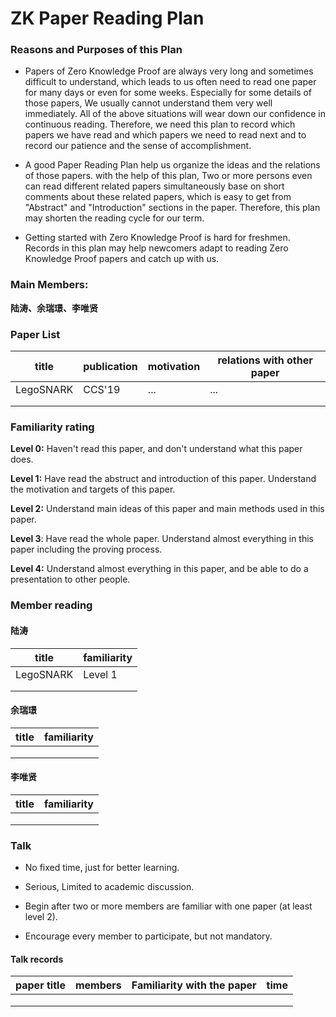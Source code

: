 # ZK Paper Reading Plan

### Reasons and Purposes of this Plan

- Papers of Zero Knowledge Proof are always very long and sometimes difficult to understand, which leads to us often need to read one paper for many days or even for some weeks. Especially for some details of those papers, We usually cannot understand them very well immediately.  All of the above situations will wear down our confidence in continuous reading. Therefore, we need this plan to record which papers we have read and which papers we need to read next and to record our patience and the sense of accomplishment.

  

- A good Paper Reading Plan help us organize the ideas and the relations of those papers. with the help of this plan, Two or more persons even can read different related papers simultaneously base on short comments about these related papers, which is easy to get from "Abstract" and "Introduction" sections in the paper. Therefore, this plan may shorten the reading cycle for our term.

  

- Getting started with Zero Knowledge Proof is hard for freshmen. Records in this plan may help newcomers adapt to reading Zero Knowledge Proof papers and catch up with us.

### Main Members:

**陆涛、余瑞璟、李唯贤**

### Paper List

| title     | publication | motivation | relations with other paper |
| --------- | ----------- | ---------- | -------------------------- |
| LegoSNARK | CCS'19      | ...        | ...                        |
|           |             |            |                            |
|           |             |            |                            |


### Familiarity rating

**Level 0:** Haven't read this paper, and don't understand what this paper does.

**Level 1:** Have read the abstruct and introduction of this paper. Understand the motivation and targets of this paper.

**Level 2:** Understand main ideas of this paper and main methods used in this paper.

**Level 3**: Have read the whole paper. Understand almost everything in this paper including the proving process.

**Level 4:** Understand almost everything in this paper, and be able to  do a presentation to other people.

### Member reading

#### 陆涛

| title     | familiarity |
| --------- | ----------- |
| LegoSNARK | Level 1     |
|           |             |
|           |             |



#### 余瑞璟

| title | familiarity |
| ----- | ----------- |
|       |             |
|       |             |
|       |             |



#### 李唯贤

| title | familiarity |
| ----- | ----------- |
|       |             |
|       |             |
|       |             |



### Talk

- No fixed time, just for better learning.

- Serious, Limited to academic discussion.

- Begin after two or more members are familiar with one paper (at least level 2).

- Encourage every member to participate, but not mandatory.

  

#### Talk records

| paper title | members | Familiarity with the paper | time |
| ----------- | ------- | -------------------------- | ---- |
|             |         |                            |      |
|             |         |                            |      |
|             |         |                            |      |

